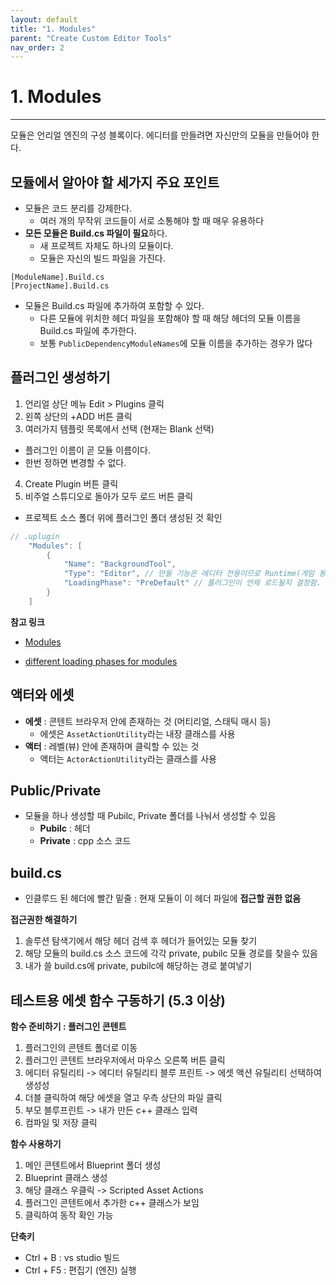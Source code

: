 ```yaml
---
layout: default
title: "1. Modules"
parent: "Create Custom Editor Tools"
nav_order: 2
---
```

# 1. Modules
---

모듈은 언리얼 엔진의 구성 블록이다.
에디터를 만들려면 자신만의 모듈을 만들어야 한다.

## 모듈에서 알아야 할 세가지 주요 포인트

- 모듈은 코드 분리를 강제한다.
    - 여러 개의 무작위 코드들이 서로 소통해야 할 때 매우 유용하다
- **모든 모듈은 Build.cs 파일이 필요**하다.
  -  새 프로젝트 자체도 하나의 모듈이다.
  -  모듈은 자신의 빌드 파일을 가진다.
```
[ModuleName].Build.cs
[ProjectName].Build.cs
```
- 모듈은 Build.cs 파일에 추가하여 포함할 수 있다.
  - 다른 모듈에 위치한 헤더 파일을 포함해야 할 때 해당 헤더의 모듈 이름을 Build.cs 파일에 추가한다.
  - 보통  `PublicDependencyModuleNames`에 모듈 이름을 추가하는 경우가 많다

## 플러그인 생성하기
1. 언리얼 상단 메뉴  Edit > Plugins 클릭
2. 왼쪽 상단의 +ADD 버튼 클릭
3. 여러가지 템플릿 목록에서 선택 (현재는 Blank 선택)
  - 플러그인 이름이 곧 모듈 이름이다.
  - 한번 정하면 변경할 수 없다.
4. Create Plugin 버튼 클릭
5. 비주얼 스튜디오로 돌아가 모두 로드 버튼 클릭
- 프로젝트 소스 폴더 위에 플러그인 폴더 생성된 것 확인

```c++
// .uplugin
	"Modules": [
		{
			"Name": "BackgroundTool",
			"Type": "Editor", // 만들 기능은 에디터 전용이므로 Runtime(게임 동작시 실행되는 타입) -> Editor로 변경
			"LoadingPhase": "PreDefault" // 플러그인이 언제 로드될지 결정함. PreDefault: 게임 모듈보다 먼저 로드됨
		}
	]
```

**참고 링크**
- [Modules](https://dev.epicgames.com/documentation/en-us/unreal-engine/modules?application_version=4.27)

- [different loading phases for modules](https://dev.epicgames.com/documentation/en-us/unreal-engine/API/Runtime/Projects/ELoadingPhase__Type?application_version=5.0)

## 액터와 에셋
- **에셋** : 콘텐트 브라우저 안에 존재하는 것 (머티리얼, 스태틱 매시 등)
  -  에셋은 `AssetActionUtility`라는 내장 클래스를 사용
- **액터** : 레벨(뷰) 안에 존재하며 클릭할 수 있는 것
  -  액터는 `ActorActionUtility`라는 클래스를 사용

## Public/Private
- 모듈을 하나 생성할 때 Pubilc, Private 폴더를 나눠서 생성할 수 있음
  - **Pubilc** : 헤더
  - **Private** : cpp 소스 코드 

## build.cs
- 인클루드 된 헤더에 빨간 밑줄 : 현재 모듈이 이 헤더 파일에 **접근할 권한 없음**

**접근권한 해결하기**  
1. 솔루션 탐색기에서 해당 헤더 검색 후 헤더가 들어있는 모듈 찾기
2. 해당 모듈의 build.cs 소스 코드에 각각 private, pubilc 모듈 경로를 찾을수 있음
3. 내가 쓸 build.cs에 private, pubilc에 해당하는 경로 붙여넣기

## 테스트용 에셋 함수 구동하기 (5.3 이상)
**함수 준비하기 : 플러그인 콘텐트**
1. 플러그인의 콘텐트 폴더로 이동
2. 플러그인 콘텐트 브라우저에서 마우스 오른쪽 버튼 클릭
3. 에디터 유틸리티 -> 에디터 유틸리티 블루 프린트 -> 에셋 액션 유틸리티 선택하여 생성성
4. 더블 클릭하여 해당 에셋을 열고 우측 상단의 파일 클릭
5. 부모 블루프린트 -> 내가 만든 c++ 클래스 입력
6. 컴파일 및 저장 클릭

**함수 사용하기**
1. 메인 콘텐트에서 Blueprint 폴더 생성
2. Blueprint 클래스 생성
3. 해당 클래스 우클릭 -> Scripted Asset Actions
4. 플러그인 콘텐트에서 추가한 c++ 클래스가 보임
5. 클릭하여 동작 확인 가능  

**단축키**
- Ctrl + B : vs studio 빌드
- Ctrl + F5 : 편집기 (엔진) 실행